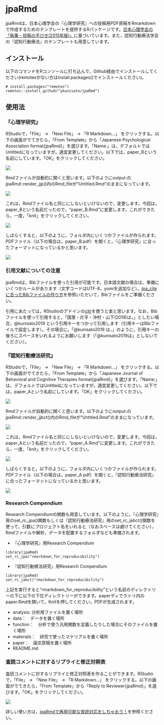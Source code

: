 
<!-- README.md is generated from README.Rmd. Please edit that file -->

# jpaRmd

<!-- badges: start -->
<!-- badges: end -->

jpaRmdは，日本心理学会の『心理学研究』への投稿用PDF原稿をRmarkdownで作成するためのテンプレートを提供するRパッケージです。[日本心理学会の「執筆・投稿の手びき(2015年版)」](https://psych.or.jp/manual/)に基づいています。また，認知行動療法学会の『認知行動療法』のテンプレートも用意しています。

## インストール

以下のコマンドをRコンソールに打ち込んで，Github経由でインストールしてください(remotesがない方はinstall.packages()でインストールください)。

    # install.packages("remotes")
    remotes::install_github("ykunisato/jpaRmd")

## 使用法

### 『心理学研究』

RStudioで，「File」 -&gt; 「New File」 -&gt; 「R Markdown…」
をクリックする。以下の画面がでてきたら，「From Template」から「Japanese
Psychological Association
format{jpaRmd}」を選びます。「Name:」は，デフォルトではUntitledになっていますが，適宜変更してください。以下では，paper\_Bという名前にしています。「OK」をクリックしてください。

![](fig/jjp2.png)

Rmdファイルが自動的に開くと思います。以下のようにoutput:のjpaRmd::render\_jjp()内のRmd\_fileが“Untitled.Rmd”のままになっています。

![](fig/jjp3.png)

これは，Rmdファイル名と同じにしないといけないので，変更します。今回は，paper\_Bという名前だったので，“paper\_B.Rmd”に変更します。これができたら，一度，「knit」をクリックしてください。

![](fig/jjp4.png)

しばらくすると，以下のように，フォルダ内にいくつかファイルが作られます。PDFファイル（以下の場合は，paper\_B.pdf）を開くと，『心理学研究』に合ったフォーマットになっているかと思います。

![](fig/jjp5.png)

### 引用文献についての注意

jpaRmdは，Bibファイルを使った引用が可能です。日本語文献の場合は，準備にいくつかルールがあります（文字コードはUTF-8，yomiを追加など）。[jpa\_citeに合ったBibファイルの作り方](https://qiita.com/kosugitti/items/63140ead7942d4e9b1d7)を参照いただいて，Bibファイルをご準備ください。

引用にあたっては，RStudioのアドインの[citr](https://github.com/crsh/citr)を使うと楽と思います。なお，Bibファイルを使って引用すると，「国里・片平・沖村・山下(2019)は，」としたい場合，@kunisato2019
という引用キーをつかって引用します（引用キーはBibファイルで設定します）。その場合に，「@kunisato2019
は，」のように，引用キーの後ろにスペースをいれるようにお願いします（「@kunisato2019は」としないでください）。

### 『認知行動療法研究』

RStudioで，「File」 -&gt; 「New File」 -&gt; 「R Markdown…」
をクリックする。以下の画面がでてきたら，「From Template」から「Japanese
Journal of Behavioral and Cognitive Therapies
format{jpaRmd}」を選びます。「Name:」は，デフォルトではUntitledになっていますが，適宜変更してください。以下では，paper\_Aという名前にしています。「OK」をクリックしてください。

![](fig/jjbct2.png)

Rmdファイルが自動的に開くと思います。以下のようにoutput:のjpaRmd::render\_jjbct()内のRmd\_fileが“Untitled.Rmd”のままになっています。

![](fig/jjbct3.png)

これは，Rmdファイル名と同じにしないといけないので，変更します。今回は，paper\_Aという名前だったので，“paper\_A.Rmd”に変更します。これができたら，一度，「knit」をクリックしてください。

![](fig/jjbct4.png)

しばらくすると，以下のように，フォルダ内にいくつかファイルが作られます。PDFファイル（以下の場合は，paper\_A.pdf）を開くと，『認知行動療法研究』に合ったフォーマットになっているかと思います。

![](fig/jjbct5.png)

### Research Compendium

Research
Compendiumの関数も用意しています。以下のように，『心理学研究』用のset\_rc\_jpa()関数もしくは『認知行動療法研究』用のset\_rc\_jabct()関数を使って，引数にプロジェクト名をいれると（なおスペースは避けてください），Rmdファイルや解析，データを配置するフォルダなども準備されます。

-   『心理学研究』用Research Compendium

<!-- -->

    library(jpaRmd)
    set_rc_jpa("rmarkdown_for_reproducibility")

-   『認知行動療法研究』用Research Compendium

<!-- -->

    library(jpaRmd)
    set_rc_jabct("rmarkdown_for_reproducibility")

上記を実行すると“rmarkdown\_for\_reproducibility”という名前のディレクトリーの下に以下の下位ディレクトリーができます。paperディでクトリ内のpaper.Rmdを開いて，Knitを押してください。PDFが生成されます。

-   analysis: 分析用ファイルを置く場所
-   data：　データを置く場所
-   function：　分析で使う汎用関数を定義したりした場合にそのファイルを置く場所
-   materials：　研究で使ったマテリアルを置く場所
-   paper：　論文原稿を置く場所
-   README.md

### 査読コメントに対するリプライと修正対照表

査読コメントに対するリプライと修正対照表を作ることができます。RStudioで，「File」
-&gt; 「New File」 -&gt; 「R Markdown…」
をクリックする。以下の画面がでてきたら，「From Template」から「Reply to
Reviewer{jpaRmd}」を選びます。「OK」をクリックしてください。

![](fig/reply1.png)

詳しい使い方は，[jpaRmdで再現可能な査読対応をしちゃおう！](https://cpp-laboratory.hatenablog.com/entry/2020/12/19/054240)を参照ください。
